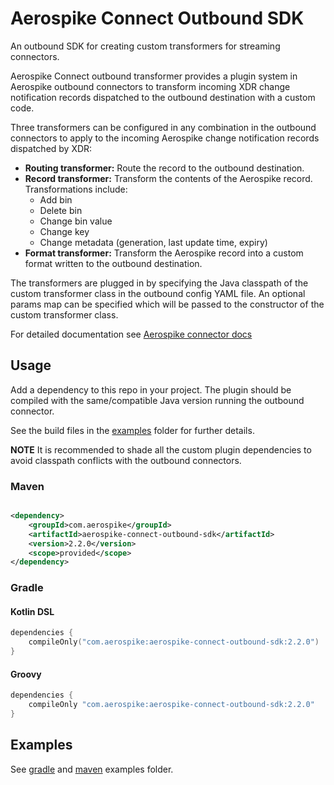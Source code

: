 # Aerospike Connect Outbound SDK

An outbound SDK for creating custom transformers for streaming connectors.

Aerospike Connect outbound transformer provides a plugin system in Aerospike
outbound connectors to transform incoming XDR change notification records
dispatched to the outbound destination with a custom code.

Three transformers can be configured in any combination in the outbound
connectors to apply to the incoming Aerospike change notification records
dispatched by XDR:

- **Routing transformer:** Route the record to the outbound destination.
- **Record transformer:** Transform the contents of the Aerospike record.
  Transformations include:
    - Add bin
    - Delete bin
    - Change bin value
    - Change key
    - Change metadata (generation, last update time, expiry)
- **Format transformer:** Transform the Aerospike record into a custom format
  written to the outbound destination.

The transformers are plugged in by specifying the Java classpath of the custom
transformer class in the outbound config YAML file. An optional params map can
be specified which will be passed to the constructor of the custom transformer
class.

For detailed documentation
see [Aerospike connector docs](https://docs.aerospike.com/docs/connect/streaming-from-asdb/outbound-message-transform.html)

## Usage

Add a dependency to this repo in your project. The plugin should be compiled
with the same/compatible Java version running the outbound connector.

See the build files in the [examples](/examples) folder for further details.

**NOTE** It is recommended to shade all the custom plugin dependencies to avoid
classpath conflicts with the outbound connectors.

### Maven

```xml

<dependency>
    <groupId>com.aerospike</groupId>
    <artifactId>aerospike-connect-outbound-sdk</artifactId>
    <version>2.2.0</version>
    <scope>provided</scope>
</dependency>
```

### Gradle

#### Kotlin DSL

```kotlin
dependencies {
    compileOnly("com.aerospike:aerospike-connect-outbound-sdk:2.2.0")
}
```

#### Groovy

```groovy
dependencies {
    compileOnly "com.aerospike:aerospike-connect-outbound-sdk:2.2.0"
}
```

## Examples

See [gradle](/examples/gradle) and [maven](/examples/maven) examples folder.
